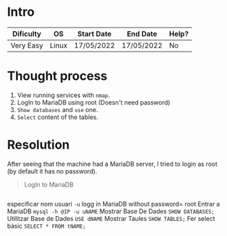 # Intro
| Dificulty | OS | Start Date | End Date | Help? |
|---|---|---|---|---|
| Very Easy | Linux | 17/05/2022 | 17/05/2022 | No |


# Thought process
1. View running services with `nmap`.
2. LogIn to MariaDB using root (Doesn't need password)
3. `Show databases` and `use` one.
4. `Select` content of the tables.


# Resolution
After seeing that the machine had a MariaDB server, I tried to login as root (by default it has no password).

> LogIn to MariaDB
```sql

```

especificar nom usuari `-u`
logg in MariaDB without password= root
Entrar a MariaDB `mysql -h @IP -u uNAME`
Mostrar Base De Dades `SHOW DATABASES;`
Utilitzar Base de Dades `USE dNAME`
Mostrar Taules `SHOW TABLES;`
Fer select bàsic `SELECT * FROM tNAME;`